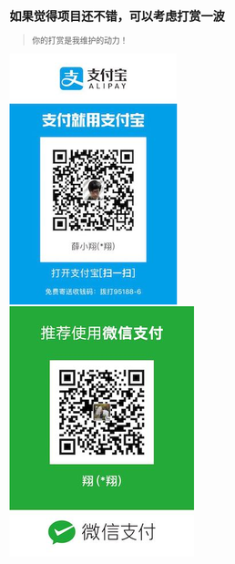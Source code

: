 ## 如果觉得项目还不错，可以考虑打赏一波

> 你的打赏是我维护的动力！

![](../img/pay/alipay.jpeg) &emsp; ![](../img/pay/weixinpay.jpeg)